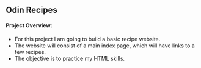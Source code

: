 <h2>Odin Recipes</h2>

<h4>Project Overview:</h4>
<ul>
    <li>For this project I am going to build a basic recipe website.</li>
    <li>The website will consist of a main index page, which will have links to a few recipes.</li>
    <li>The objective is to practice my HTML skills.</li>
</ul>